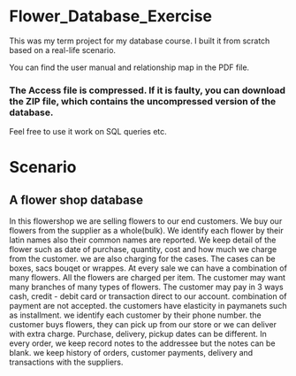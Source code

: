 # Flower_Database_Exercise

This was my term project for my database course. I built it from scratch based on a real-life scenario.

You can find the user manual and relationship map in the PDF file.

### The Access file is compressed. If it is faulty, you can download the ZIP file, which contains the uncompressed version of the database.

Feel free to use it work on SQL queries etc.

# Scenario

## A flower shop database 

In this flowershop we are selling flowers to our end customers. We buy our flowers from the supplier as a whole(bulk). We identify each flower by their latin names also their common names are reported. We keep detail of the flower such as date of purchase, quantity, cost and how much we charge from the customer. we are also charging for the cases. The cases can be boxes, sacs bouqet or wrappes. At every sale we can have a combination of many flowers. All the flowers are charged per item. The customer may want many branches of many types of flowers. The customer may pay in 3 ways cash, credit - debit card or transaction direct to our account. combination of payment are not accepted. the customers have elasticity in paymanets such as installment. we identify each customer by their phone number. the customer buys flowers, they can pick up from our store or we can deliver with extra charge. Purchase, delivery, pickup dates can be different. In every order, we keep record notes to the addressee but the notes can be blank. we keep history of orders, customer payments, delivery and transactions with the suppliers.


